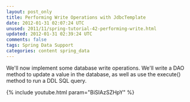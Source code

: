 ```yaml
---           
layout: post_only
title: Performing Write Operations with JdbcTemplate
date: 2012-01-31 02:07:24 UTC
unused: 2011/11/spring-tutorial-42-performing-write.html
updated: 2012-01-31 02:39:24 UTC
comments: false
tags: Spring Data Support
categories: content spring_data
---
```


We'll now implement some database write operations. We'll write a DAO method to update a value in the database, as well as use the execute() method to run a DDL SQL query.

{% include youtube.html param="BiSIAzSZHpY" %}